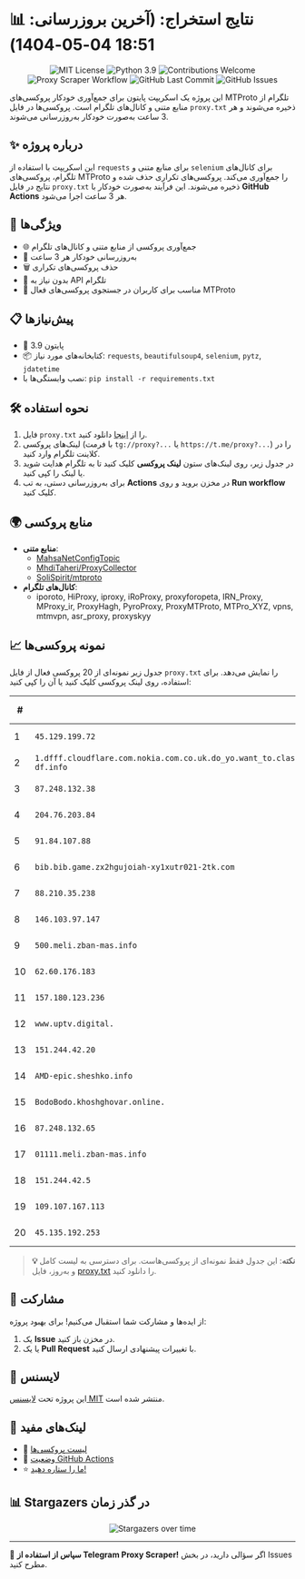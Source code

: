# 📊 نتایج استخراج: (آخرین بروزرسانی: 18:51 04-05-1404)

<p align="center">
  <img src="https://img.shields.io/badge/license-MIT-blue.svg" alt="MIT License" />
  <img src="https://img.shields.io/badge/python-3.9-blue" alt="Python 3.9" />
  <img src="https://img.shields.io/badge/contributions-welcome-brightgreen.svg?style=flat" alt="Contributions Welcome" />
  <img src="https://github.com/Poriya58p/telegram-proxy-scraper/actions/workflows/scraper.yml/badge.svg" alt="Proxy Scraper Workflow" />
  <img src="https://img.shields.io/github/last-commit/Argh94/telegram-proxy-scraper" alt="GitHub Last Commit" />
  <img src="https://img.shields.io/github/issues/Argh94/telegram-proxy-scraper" alt="GitHub Issues" />
</p>

این پروژه یک اسکریپت پایتون برای جمع‌آوری خودکار پروکسی‌های MTProto تلگرام از منابع متنی و کانال‌های تلگرام است. پروکسی‌ها در فایل `proxy.txt` ذخیره می‌شوند و هر 3 ساعت به‌صورت خودکار به‌روزرسانی می‌شوند.

## ✨ درباره پروژه

این اسکریپت با استفاده از `requests` برای منابع متنی و `selenium` برای کانال‌های تلگرام، پروکسی‌های MTProto را جمع‌آوری می‌کند. پروکسی‌های تکراری حذف شده و نتایج در فایل `proxy.txt` ذخیره می‌شوند. این فرآیند به‌صورت خودکار با **GitHub Actions** هر 3 ساعت اجرا می‌شود.

## 🚀 ویژگی‌ها
- 🌐 جمع‌آوری پروکسی از منابع متنی و کانال‌های تلگرام
- 🔄 به‌روزرسانی خودکار هر 3 ساعت
- 🗑 حذف پروکسی‌های تکراری
- 🔑 بدون نیاز به API تلگرام
- 📱 مناسب برای کاربران در جستجوی پروکسی‌های فعال MTProto

## 📋 پیش‌نیازها
- 🐍 پایتون 3.9
- 📦 کتابخانه‌های مورد نیاز: `requests`, `beautifulsoup4`, `selenium`, `pytz`, `jdatetime`
- نصب وابستگی‌ها با: `pip install -r requirements.txt`

## 🛠 نحوه استفاده
1. فایل `proxy.txt` را از [اینجا](proxy.txt) دانلود کنید.
2. لینک‌های پروکسی (با فرمت `tg://proxy?...` یا `https://t.me/proxy?...`) را در کلاینت تلگرام وارد کنید.
3. در جدول زیر، روی لینک‌های ستون **لینک پروکسی** کلیک کنید تا به تلگرام هدایت شوید یا لینک را کپی کنید.
4. برای به‌روزرسانی دستی، به تب **Actions** در مخزن بروید و روی **Run workflow** کلیک کنید.

## 🌍 منابع پروکسی
- **منابع متنی**:
  - [MahsaNetConfigTopic](https://raw.githubusercontent.com/MahsaNetConfigTopic/proxy/main/proxies.txt)
  - [MhdiTaheri/ProxyCollector](https://raw.githubusercontent.com/MhdiTaheri/ProxyCollector/main/proxy.txt)
  - [SoliSpirit/mtproto](https://raw.githubusercontent.com/SoliSpirit/mtproto/master/all_proxies.txt)
- **کانال‌های تلگرام**:
  - iporoto, HiProxy, iproxy, iRoProxy, proxyforopeta, IRN_Proxy, MProxy_ir, ProxyHagh, PyroProxy, ProxyMTProto, MTPro_XYZ, vpns, mtmvpn, asr_proxy, proxyskyy

## 📈 نمونه پروکسی‌ها
جدول زیر نمونه‌ای از 20 پروکسی فعال از فایل `proxy.txt` را نمایش می‌دهد. برای استفاده، روی لینک پروکسی کلیک کنید یا آن را کپی کنید:

| # | سرور (Server) | پورت (Port) | وضعیت | لینک پروکسی |
|---|---------------|-------------|-------|-------------|
| 1 | `45.129.199.72` | `443` | ✅ فعال | [لینک پروکسی](https://t.me/proxy?server=45.129.199.72&port=443&secret=ee100404ff0f48064fffffff9001b8696d696d656469612e737465616d706f77657265642e636f6d) |
| 2 | `1.dfff.cloudflare.com.nokia.com.co.uk.do_yo.want_to.clash_with.this.www.microsoft.com.there_is_no.place_like.localhost.www.bing.com.count_with_me.cyou.net.digikala.com.www.enamad.ir.www.google.com.again_to_fight.everyone.i_am.the_internet.zban-df.info` | `8888` | ✅ فعال | [لینک پروکسی](https://t.me/proxy?server=1.dfff.cloudflare.com.nokia.com.co.uk.do_yo.want_to.clash_with.this.www.microsoft.com.there_is_no.place_like.localhost.www.bing.com.count_with_me.cyou.net.digikala.com.www.enamad.ir.www.google.com.again_to_fight.everyone.i_am.the_internet.zban-df.info&port=8888&secret=FgMBAgABAAH8AwOG4kw63Q) |
| 3 | `87.248.132.38` | `85` | ✅ فعال | [لینک پروکسی](https://t.me/proxy?server=87.248.132.38&port=85&secret=ee0000f00f0f775555fffffff5006e2e69646F776E6C6F61642E77696E646F77737570646174652E636F6D) |
| 4 | `204.76.203.84` | `443` | ✅ فعال | [لینک پروکسی](https://t.me/proxy?server=204.76.203.84&port=443&secret=15115115115115115115115115115115) |
| 5 | `91.84.107.88` | `443` | ✅ فعال | [لینک پروکسی](https://t.me/proxy?server=91.84.107.88&port=443&secret=ee07df7df7df7dfffffdfffffffffffc07646f776e6c6f61642e77696e646f77737570646174652e636f6d) |
| 6 | `bib.bib.game.zx2hgujoiah-xy1xutr021-2tk.com` | `8443` | ✅ فعال | [لینک پروکسی](https://t.me/proxy?server=bib.bib.game.zx2hgujoiah-xy1xutr021-2tk.com&port=8443&secret=7gAA8A8Pd1VV____9QBuLmktLXcuZ28tLS0=)__) |
| 7 | `88.210.35.238` | `443` | ✅ فعال | [لینک پروکسی](https://t.me/proxy?server=88.210.35.238&port=443&secret=eed77db43ee3721f0fcb40a4ff63b5cd276D656469612E737465616D706F77657265642E636F6D) |
| 8 | `146.103.97.147` | `443` | ✅ فعال | [لینک پروکسی](https://t.me/proxy?server=146.103.97.147&port=443&secret=eeNEgYdJvXrFGRMCIMJdCQRueWVrdGFuZXQuY29tZmFyYWthdi5jb212YW4ubmFqdmEuY29tAAAAAAAAAAAAAAAAAAAAAAAAAAAAAAAAAAAAAAAAAAAAAAAAAAAAAAAAAAAAAAAAAAAAAAAAAAAAAAAAAAAAAAAAAAAAAAAAAAAAAAA) |
| 9 | `500.meli.zban-mas.info` | `8888` | ✅ فعال | [لینک پروکسی](https://t.me/proxy?server=500.meli.zban-mas.info&port=8888&secret=7gAA8A8Pd1VV____9QBuLmltZWRpYS5zdGVhbXBvd2VyZWQuY29t) |
| 10 | `62.60.176.183` | `443` | ✅ فعال | [لینک پروکسی](https://t.me/proxy?server=62.60.176.183&port=443&secret=eed77db43ee3721f0fcb40a4ff63b5cd276D656469612E737465616D706F77657265642E636F6D) |
| 11 | `157.180.123.236` | `8888` | ✅ فعال | [لینک پروکسی](https://t.me/proxy?server=157.180.123.236&port=8888&secret=FgMBAgABAAH8AwOG4kw63Q) |
| 12 | `www.uptv.digital.` | `8888` | ✅ فعال | [لینک پروکسی](https://t.me/proxy?server=www.uptv.digital.&port=8888&secret=eeNEgYdJvXrFGRMCIMJdCQtY2RueWVrdGFuZXQuY29tZmFyYWthdi5jb212YW4ubmFqdmEuY29tAAAAAAAAAAAAAAAAAAAAAAAAAAAAAAAA) |
| 13 | `151.244.42.20` | `70` | ✅ فعال | [لینک پروکسی](https://t.me/proxy?server=151.244.42.20&port=70&secret=ee0000f00f0f775555fffffff5006e2e696d656469612e737465616d706f77657265642e636f6d) |
| 14 | `AMD-epic.sheshko.info` | `443` | ✅ فعال | [لینک پروکسی](https://t.me/proxy?server=AMD-epic.sheshko.info&port=443&secret=7hYDAQIAAQAB_AMDhuJMOt1tZWRpYS5zdGVhbXBvd2VyZWQuY29t) |
| 15 | `BodoBodo.khoshghovar.online.` | `888` | ✅ فعال | [لینک پروکسی](https://t.me/proxy?server=BodoBodo.khoshghovar.online.&port=888&secret=7gwwYoISy716xRkTAgVSXRVpYS5zdGVhbXBvd2VyZWQuY29t****) |
| 16 | `87.248.132.65` | `155` | ✅ فعال | [لینک پروکسی](https://t.me/proxy?server=87.248.132.65&port=155&secret=ee0000f00f0f775555fffffff5006e2e69646f776e6c6f61642e77696e646f77737570646174652e636f6d) |
| 17 | `01111.meli.zban-mas.info` | `8888` | ✅ فعال | [لینک پروکسی](https://t.me/proxy?server=01111.meli.zban-mas.info&port=8888&secret=7gAA8A8Pd1VV____9QBuLmltZWRpYS5zdGVhbXBvd2VyZWQuY29t)__) |
| 18 | `151.244.42.5` | `85` | ✅ فعال | [لینک پروکسی](https://t.me/proxy?server=151.244.42.5&port=85&secret=ee0000f00f0f775555fffffff5006e2e696d656469612e737465616d706f77657265642e636f6d) |
| 19 | `109.107.167.113` | `443` | ✅ فعال | [لینک پروکسی](https://t.me/proxy?server=109.107.167.113&port=443&secret=7gAA8A8Pd1VV____9QBuLmltZWRpYS5zdGVhbXBvd2VyZWR1aS5jb20) |
| 20 | `45.135.192.253` | `85` | ✅ فعال | [لینک پروکسی](https://t.me/proxy?server=45.135.192.253&port=85&secret=ee0000f00f0f775555fffffff5006e2e69646F776E6C6F61642E77696E646F77737570646174652E636F6D) |


> **💡 نکته**: این جدول فقط نمونه‌ای از پروکسی‌هاست. برای دسترسی به لیست کامل و به‌روز، فایل [proxy.txt](proxy.txt) را دانلود کنید.

## 🤝 مشارکت
از ایده‌ها و مشارکت شما استقبال می‌کنیم! برای بهبود پروژه:
1. یک **Issue** در مخزن باز کنید.
2. یا یک **Pull Request** با تغییرات پیشنهادی ارسال کنید.

## 📜 لایسنس
این پروژه تحت [لایسنس MIT](https://github.com/Argh94/telegram-proxy-scraper/blob/main/Files/LISENSE) منتشر شده است.

## 🔗 لینک‌های مفید
- 📄 [لیست پروکسی‌ها](proxy.txt)
- 🚀 [وضعیت GitHub Actions](https://github.com/Argh94/telegram-proxy-scraper/actions)
- ⭐ [ما را ستاره دهید!](https://github.com/Argh94/telegram-proxy-scraper)

## 📊 Stargazers در گذر زمان
<p align="center">
  <img src="https://starchart.cc/Argh94/telegram-proxy-scraper.svg?variant=adaptive" alt="Stargazers over time" />
</p>

---

🌟 **سپاس از استفاده از Telegram Proxy Scraper!** اگر سؤالی دارید، در بخش Issues مطرح کنید.
